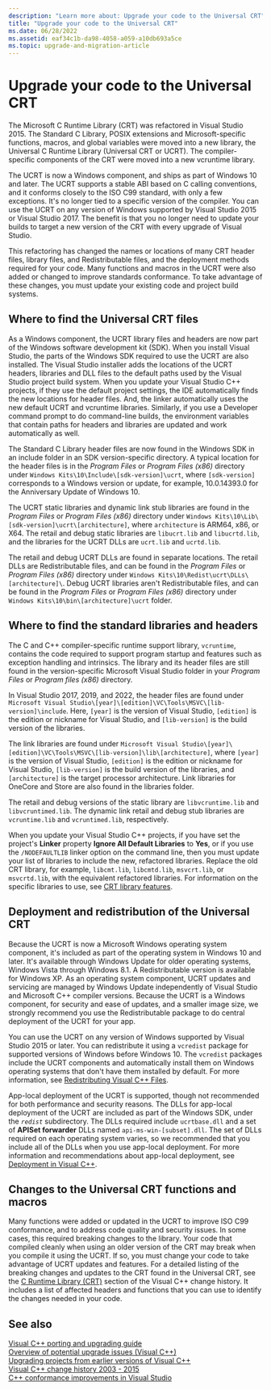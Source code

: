 ```yaml
---
description: "Learn more about: Upgrade your code to the Universal CRT"
title: "Upgrade your code to the Universal CRT"
ms.date: 06/28/2022
ms.assetid: eaf34c1b-da98-4058-a059-a10db693a5ce
ms.topic: upgrade-and-migration-article
---
```

# Upgrade your code to the Universal CRT

The Microsoft C Runtime Library (CRT) was refactored in Visual Studio 2015. The Standard C Library, POSIX extensions and Microsoft-specific functions, macros, and global variables were moved into a new library, the Universal C Runtime Library (Universal CRT or UCRT). The compiler-specific components of the CRT were moved into a new vcruntime library.

The UCRT is now a Windows component, and ships as part of Windows 10 and later. The UCRT supports a stable ABI based on C calling conventions, and it conforms closely to the ISO C99 standard, with only a few exceptions. It's no longer tied to a specific version of the compiler. You can use the UCRT on any version of Windows supported by Visual Studio 2015 or Visual Studio 2017. The benefit is that you no longer need to update your builds to target a new version of the CRT with every upgrade of Visual Studio.

This refactoring has changed the names or locations of many CRT header files, library files, and Redistributable files, and the deployment methods required for your code. Many functions and macros in the UCRT were also added or changed to improve standards conformance. To take advantage of these changes, you must update your existing code and project build systems.

## Where to find the Universal CRT files

As a Windows component, the UCRT library files and headers are now part of the Windows software development kit (SDK). When you install Visual Studio, the parts of the Windows SDK required to use the UCRT are also installed. The Visual Studio installer adds the locations of the UCRT headers, libraries and DLL files to the default paths used by the Visual Studio project build system. When you update your Visual Studio C++ projects, if they use the default project settings, the IDE automatically finds the new locations for header files. And, the linker automatically uses the new default UCRT and vcruntime libraries. Similarly, if you use a Developer command prompt to do command-line builds, the environment variables that contain paths for headers and libraries are updated and work automatically as well.

The Standard C Library header files are now found in the Windows SDK in an include folder in an SDK version-specific directory. A typical location for the header files is in the *Program Files* or *Program Files (x86)* directory under `Windows Kits\10\Include\[sdk-version]\ucrt`, where `[sdk-version]` corresponds to a Windows version or update, for example, 10.0.14393.0 for the Anniversary Update of Windows 10.

The UCRT static libraries and dynamic link stub libraries are found in the *Program Files* or *Program Files (x86)* directory under `Windows Kits\10\Lib\[sdk-version]\ucrt\[architecture]`, where `architecture` is ARM64, x86, or X64. The retail and debug static libraries are `libucrt.lib` and `libucrtd.lib`, and the libraries for the UCRT DLLs are `ucrt.lib` and `ucrtd.lib`.

The retail and debug UCRT DLLs are found in separate locations. The retail DLLs are Redistributable files, and can be found in the *Program Files* or *Program Files (x86)* directory under `Windows Kits\10\Redist\ucrt\DLLs\[architecture]\`. Debug UCRT libraries aren't Redistributable files, and can be found in the *Program Files* or *Program Files (x86)* directory under `Windows Kits\10\bin\[architecture]\ucrt` folder.

## Where to find the standard libraries and headers

The C and C++ compiler-specific runtime support library, `vcruntime`, contains the code required to support program startup and features such as exception handling and intrinsics. The library and its header files are still found in the version-specific Microsoft Visual Studio folder in your *Program Files* or *Program files (x86)* directory.

In Visual Studio 2017, 2019, and 2022, the header files are found under `Microsoft Visual Studio\[year]\[edition]\VC\Tools\MSVC\[lib-version]\include`. Here, `[year]` is the version of Visual Studio, `[edition]` is the edition or nickname for Visual Studio, and `[lib-version]` is the build version of the libraries.

The link libraries are found under `Microsoft Visual Studio\[year]\[edition]\VC\Tools\MSVC\[lib-version]\lib\[architecture]`, where `[year]` is the version of Visual Studio, `[edition]` is the edition or nickname for Visual Studio, `[lib-version]` is the build version of the libraries, and `[architecture]` is the target processor architecture. Link libraries for OneCore and Store are also found in the libraries folder.

The retail and debug versions of the static library are `libvcruntime.lib` and `libvcruntimed.lib`. The dynamic link retail and debug stub libraries are `vcruntime.lib` and `vcruntimed.lib`, respectively.

When you update your Visual Studio C++ projects, if you have set the project's **Linker** property **Ignore All Default Libraries** to **Yes**, or if you use the `/NODEFAULTLIB` linker option on the command line, then you must update your list of libraries to include the new, refactored libraries. Replace the old CRT library, for example, `libcmt.lib`, `libcmtd.lib`, `msvcrt.lib`, or `msvcrtd.lib`, with the equivalent refactored libraries. For information on the specific libraries to use, see [CRT library features](../c-runtime-library/crt-library-features.md).

## Deployment and redistribution of the Universal CRT

Because the UCRT is now a Microsoft Windows operating system component, it's included as part of the operating system in Windows 10 and later. It's available through Windows Update for older operating systems, Windows Vista through Windows 8.1. A Redistributable version is available for Windows XP. As an operating system component, UCRT updates and servicing are managed by Windows Update independently of Visual Studio and Microsoft C++ compiler  versions. Because the UCRT is a Windows component, for security and ease of updates, and a smaller image size, we strongly recommend you use the Redistributable package to do central deployment of the UCRT for your app.

You can use the UCRT on any version of Windows supported by Visual Studio 2015 or later. You can redistribute it using a `vcredist` package for supported versions of Windows before Windows 10. The `vcredist` packages include the UCRT components and automatically install them on Windows operating systems that don't have them installed by default. For more information, see [Redistributing Visual C++ Files](../windows/redistributing-visual-cpp-files.md).

App-local deployment of the UCRT is supported, though not recommended for both performance and security reasons. The DLLs for app-local deployment of the UCRT are included as part of the Windows SDK, under the *`redist`* subdirectory. The DLLs required include `ucrtbase.dll` and a set of **APISet forwarder** DLLs named `api-ms-win-[subset].dll`. The set of DLLs required on each operating system varies, so we recommended that you include all of the DLLs when you use app-local deployment. For more information and recommendations about app-local deployment, see [Deployment in Visual C++](../windows/deployment-in-visual-cpp.md).

## Changes to the Universal CRT functions and macros

Many functions were added or updated in the UCRT to improve ISO C99 conformance, and to address code quality and security issues. In some cases, this required breaking changes to the library. Your code that compiled cleanly when using an older version of the CRT may break when you compile it using the UCRT. If so, you must change your code to take advantage of UCRT updates and features. For a detailed listing of the breaking changes and updates to the CRT found in the Universal CRT, see the [C Runtime Library (CRT)](visual-cpp-change-history-2003-2015.md#BK_CRT) section of the Visual C++ change history. It includes a list of affected headers and functions that you can use to identify the changes needed in your code.

## See also

[Visual C++ porting and upgrading guide](visual-cpp-porting-and-upgrading-guide.md)\
[Overview of potential upgrade issues (Visual C++)](overview-of-potential-upgrade-issues-visual-cpp.md)\
[Upgrading projects from earlier versions of Visual C++](upgrading-projects-from-earlier-versions-of-visual-cpp.md)\
[Visual C++ change history 2003 - 2015](visual-cpp-change-history-2003-2015.md)\
[C++ conformance improvements in Visual Studio](../overview/cpp-conformance-improvements.md)
